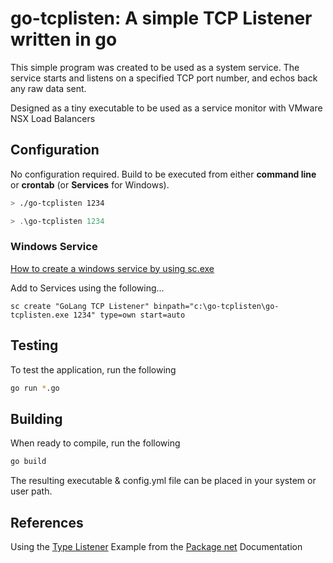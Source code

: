 # go-tcplisten: A simple TCP Listener written in go

This simple program was created to be used as a system service. The service starts and listens on a specified TCP port number, and echos back any raw data sent.

Designed as a tiny executable to be used as a service monitor with VMware NSX Load Balancers

## Configuration

No configuration required. Build to be executed from either **command line** or **crontab** (or **Services** for Windows).

```bash
> ./go-tcplisten 1234
```

```powershell
> .\go-tcplisten 1234
```

### Windows Service

[How to create a windows service by using sc.exe](https://support.microsoft.com/en-us/help/251192/how-to-create-a-windows-service-by-using-sc-exe)

Add to Services using the following...

```batch
sc create "GoLang TCP Listener" binpath="c:\go-tcplisten\go-tcplisten.exe 1234" type=own start=auto
```

## Testing

To test the application, run the following

```bash
go run *.go
```

## Building

When ready to compile, run the following

```bash
go build
```

The resulting executable & config.yml file can be placed in your system or user path.

## References

Using the [Type Listener](https://golang.org/pkg/net/#example_Listener) Example from the [Package net](https://golang.org/pkg/net/) Documentation
